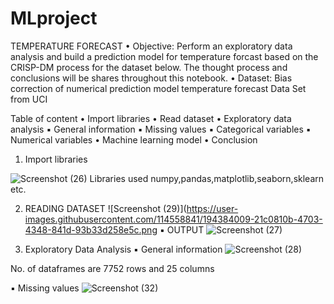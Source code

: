 # MLproject
TEMPERATURE FORECAST 
• Objective: Perform an exploratory data analysis and build 
a prediction model for temperature forcast based on the 
CRISP-DM process for the dataset below. The thought 
process and conclusions will be shares throughout this 
notebook.
• Dataset: Bias correction of numerical prediction 
model temperature forecast Data Set from UCI


Table of content
• Import libraries
• Read dataset
• Exploratory data analysis
▪ General information
▪ Missing values
▪ Categorical variables
▪ Numerical variables
• Machine learning model
• Conclusion

1) Import libraries

![Screenshot (26)](https://user-images.githubusercontent.com/114558841/194383496-4da0de83-9e18-477e-ae83-4b819fd7e087.png)
Libraries used numpy,pandas,matplotlib,seaborn,sklearn etc.

2. READING DATASET
![Screenshot (29)](https://user-images.githubusercontent.com/114558841/194384009-21c0810b-4703-4348-841d-93b33d258e5c.png
▪ OUTPUT
![Screenshot (27)](https://user-images.githubusercontent.com/114558841/194384321-3f6db466-116b-469b-bc93-a7498abf6bd0.png)

3. Exploratory Data Analysis
▪ General information
![Screenshot (28)](https://user-images.githubusercontent.com/114558841/194384827-315ea874-40df-4588-a005-f29fa411e684.png)
 
 No. of dataframes are 7752 rows and 25 columns
 
 ▪ Missing values
 ![Screenshot (32)](https://user-images.githubusercontent.com/114558841/194385144-04dc38c0-1419-40f4-9258-2c7a76542eb2.png)
